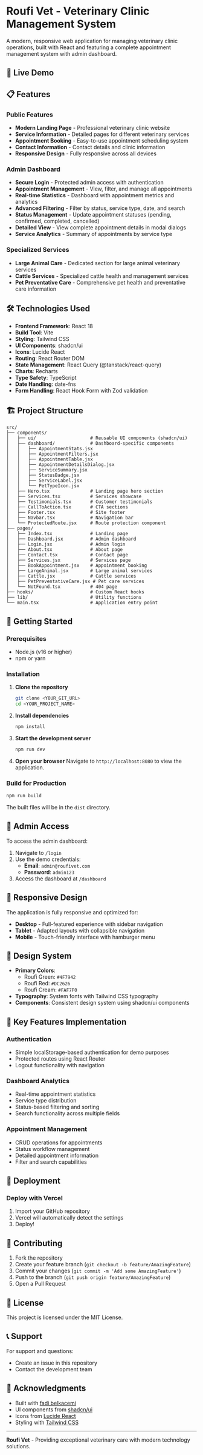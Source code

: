 
# Roufi Vet - Veterinary Clinic Management System

A modern, responsive web application for managing veterinary clinic operations, built with React and featuring a complete appointment management system with admin dashboard.

## 🚀 Live Demo



## 📋 Features

### Public Features
- **Modern Landing Page** - Professional veterinary clinic website
- **Service Information** - Detailed pages for different veterinary services
- **Appointment Booking** - Easy-to-use appointment scheduling system
- **Contact Information** - Contact details and clinic information
- **Responsive Design** - Fully responsive across all devices

### Admin Dashboard
- **Secure Login** - Protected admin access with authentication
- **Appointment Management** - View, filter, and manage all appointments
- **Real-time Statistics** - Dashboard with appointment metrics and analytics
- **Advanced Filtering** - Filter by status, service type, date, and search
- **Status Management** - Update appointment statuses (pending, confirmed, completed, cancelled)
- **Detailed View** - View complete appointment details in modal dialogs
- **Service Analytics** - Summary of appointments by service type

### Specialized Services
- **Large Animal Care** - Dedicated section for large animal veterinary services
- **Cattle Services** - Specialized cattle health and management services
- **Pet Preventative Care** - Comprehensive pet health and preventative care information

## 🛠️ Technologies Used

- **Frontend Framework**: React 18
- **Build Tool**: Vite
- **Styling**: Tailwind CSS
- **UI Components**: shadcn/ui
- **Icons**: Lucide React
- **Routing**: React Router DOM
- **State Management**: React Query (@tanstack/react-query)
- **Charts**: Recharts
- **Type Safety**: TypeScript
- **Date Handling**: date-fns
- **Form Handling**: React Hook Form with Zod validation

## 🏗️ Project Structure

```
src/
├── components/
│   ├── ui/                    # Reusable UI components (shadcn/ui)
│   ├── dashboard/             # Dashboard-specific components
│   │   ├── AppointmentStats.jsx
│   │   ├── AppointmentFilters.jsx
│   │   ├── AppointmentTable.jsx
│   │   ├── AppointmentDetailsDialog.jsx
│   │   ├── ServiceSummary.jsx
│   │   ├── StatusBadge.jsx
│   │   ├── ServiceLabel.jsx
│   │   └── PetTypeIcon.jsx
│   ├── Hero.tsx               # Landing page hero section
│   ├── Services.tsx           # Services showcase
│   ├── Testimonials.tsx       # Customer testimonials
│   ├── CallToAction.tsx       # CTA sections
│   ├── Footer.tsx             # Site footer
│   ├── Navbar.tsx             # Navigation bar
│   └── ProtectedRoute.jsx     # Route protection component
├── pages/
│   ├── Index.tsx              # Landing page
│   ├── Dashboard.jsx          # Admin dashboard
│   ├── Login.jsx              # Admin login
│   ├── About.tsx              # About page
│   ├── Contact.tsx            # Contact page
│   ├── Services.jsx           # Services page
│   ├── BookAppointment.jsx    # Appointment booking
│   ├── LargeAnimal.jsx        # Large animal services
│   ├── Cattle.jsx             # Cattle services
│   ├── PetPreventativeCare.jsx # Pet care services
│   └── NotFound.tsx           # 404 page
├── hooks/                     # Custom React hooks
├── lib/                       # Utility functions
└── main.tsx                   # Application entry point
```

## 🚀 Getting Started

### Prerequisites

- Node.js (v16 or higher)
- npm or yarn

### Installation

1. **Clone the repository**
   ```bash
   git clone <YOUR_GIT_URL>
   cd <YOUR_PROJECT_NAME>
   ```

2. **Install dependencies**
   ```bash
   npm install
   ```

3. **Start the development server**
   ```bash
   npm run dev
   ```

4. **Open your browser**
   Navigate to `http://localhost:8080` to view the application.

### Build for Production

```bash
npm run build
```

The built files will be in the `dist` directory.

## 🔐 Admin Access

To access the admin dashboard:

1. Navigate to `/login`
2. Use the demo credentials:
   - **Email**: `admin@roufivet.com`
   - **Password**: `admin123`
3. Access the dashboard at `/dashboard`

## 📱 Responsive Design

The application is fully responsive and optimized for:
- **Desktop** - Full-featured experience with sidebar navigation
- **Tablet** - Adapted layouts with collapsible navigation
- **Mobile** - Touch-friendly interface with hamburger menu

## 🎨 Design System

- **Primary Colors**: 
  - Roufi Green: `#4F7942`
  - Roufi Red: `#DC2626`
  - Roufi Cream: `#FAF7F0`
- **Typography**: System fonts with Tailwind CSS typography
- **Components**: Consistent design system using shadcn/ui components

## 🔧 Key Features Implementation

### Authentication
- Simple localStorage-based authentication for demo purposes
- Protected routes using React Router
- Logout functionality with navigation

### Dashboard Analytics
- Real-time appointment statistics
- Service type distribution
- Status-based filtering and sorting
- Search functionality across multiple fields

### Appointment Management
- CRUD operations for appointments
- Status workflow management
- Detailed appointment information
- Filter and search capabilities

## 🚀 Deployment



### Deploy with Vercel
1. Import your GitHub repository
2. Vercel will automatically detect the settings
3. Deploy!

## 🤝 Contributing

1. Fork the repository
2. Create your feature branch (`git checkout -b feature/AmazingFeature`)
3. Commit your changes (`git commit -m 'Add some AmazingFeature'`)
4. Push to the branch (`git push origin feature/AmazingFeature`)
5. Open a Pull Request

## 📄 License

This project is licensed under the MIT License.

## 📞 Support

For support and questions:
- Create an issue in this repository
- Contact the development team


## 🙏 Acknowledgments

- Built with [fadi belkacemi](https://fadibelkacemi.pro/) 
- UI components from [shadcn/ui](https://ui.shadcn.com/)
- Icons from [Lucide React](https://lucide.dev/)
- Styling with [Tailwind CSS](https://tailwindcss.com/)

---

**Roufi Vet** - Providing exceptional veterinary care with modern technology solutions.

